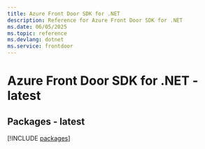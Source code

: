 ```yaml
---
title: Azure Front Door SDK for .NET
description: Reference for Azure Front Door SDK for .NET
ms.date: 06/05/2025
ms.topic: reference
ms.devlang: dotnet
ms.service: frontdoor
---
```

# Azure Front Door SDK for .NET - latest
## Packages - latest
[!INCLUDE [packages](front-door-index.md)]
